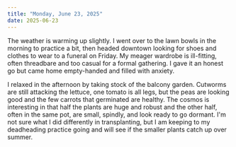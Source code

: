 ```yaml
---
title: "Monday, June 23, 2025"
date: 2025-06-23
---
```


The weather is warming up slightly.  I went over to the lawn bowls in the morning to practice a bit, then headed downtown looking for shoes and clothes to wear to a funeral on Friday.  My meager wardrobe is ill-fitting, often threadbare and too casual for a formal gathering.  I gave it an honest go but came home empty-handed and filled with anxiety.  

I relaxed in the afternoon by taking stock of the balcony garden.  Cutworms are still attacking the lettuce, one tomato is all legs,  but the peas are looking good and the few carrots that germinated are healthy.  The cosmos is interesting in that half the plants are huge and robust and the other half, often in the same pot, are small, spindly, and look ready to go dormant.  I'm not sure what I did differently in transplanting, but I am keeping to my deadheading practice going and will see if the smaller plants catch up over summer.
